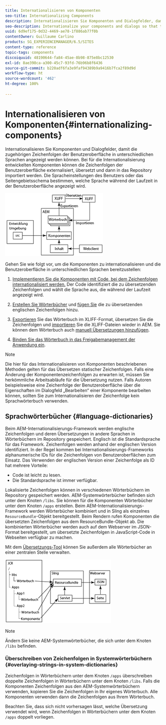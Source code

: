 ```yaml
---
title: Internationalisieren von Komponenten
seo-title: Internationalizing Components
description: Internationalisieren Sie Komponenten und Dialogfelder, damit die zugehörigen Zeichenfolgen ihrer Benutzeroberflächen in unterschiedlichen Sprachen angezeigt werden können
seo-description: Internationalize your components and dialogs so that their UI strings can be presented in different languages
uuid: 6d9ef175-0d32-4469-ae78-1f886ab77f0b
contentOwner: Guillaume Carlino
products: SG_EXPERIENCEMANAGER/6.5/SITES
content-type: reference
topic-tags: components
discoiquuid: 48190644-fa84-45ae-8b98-875e8bc12530
exl-id: 8ae398ca-a300-45c7-93fd-76b96b8f6436
source-git-commit: b220adf6fa3e9faf94389b9a9416b7fca2f89d9d
workflow-type: ht
source-wordcount: '462'
ht-degree: 100%

---
```


# Internationalisieren von Komponenten{#internationalizing-components}

Internationalisieren Sie Komponenten und Dialogfelder, damit die zugehörigen Zeichenfolgen der Benutzeroberfläche in unterschiedlichen Sprachen angezeigt werden können. Bei für die Internationalisierung entwickelten Komponenten können die Zeichenfolgen der Benutzeroberfläche externalisiert, übersetzt und dann in das Repository importiert werden. Die Spracheinstellungen des Benutzers oder das Seitengebietsschema bestimmen, welche Sprache während der Laufzeit in der Benutzeroberfläche angezeigt wird. 

![chlimage_1-9](assets/chlimage_1-9a.png)

Gehen Sie wie folgt vor, um die Komponenten zu internationalisieren und die Benutzeroberfläche in unterschiedlichen Sprachen bereitzustellen:

1. [Implementieren Sie die Komponenten mit Code, bei dem Zeichenfolgen internationalisiert werden.](/help/sites-developing/i18n-dev.md) Der Code identifiziert die zu übersetzenden Zeichenfolgen und wählt die Sprache aus, die während der Laufzeit angezeigt wird.
1. [Erstellen Sie Wörterbücher](/help/sites-developing/i18n-translator.md#creating-a-dictionary) und [fügen Sie](/help/sites-developing/i18n-translator.md#adding-changing-and-removing-strings) die zu übersetzenden englischen Zeichenfolgen hinzu.

1. [Exportieren](/help/sites-developing/i18n-translator.md#exporting-a-dictionary) Sie das Wörterbuch im XLIFF-Format, übersetzen Sie die Zeichenfolgen und [importieren](/help/sites-developing/i18n-translator.md#importing-a-dictionary) Sie die XLIFF-Dateien wieder in AEM. Sie können dem Wörterbuch auch [manuell Übersetzungen hinzufügen](/help/sites-developing/i18n-translator.md#editing-translated-strings).

1. [Binden Sie das Wörterbuch in das Freigabemanagement der Anwendung ein](/help/sites-developing/i18n-translator.md#publishing-dictionaries).

>[!NOTE]
>
>Die hier für das Internationalisieren von Komponenten beschriebenen Methoden gelten für das Übersetzen statischer Zeichenfolgen. Falls eine Änderung der Komponentenzeichenfolgen zu erwarten ist, müssen Sie herkömmliche Arbeitsabläufe für die Übersetzung nutzen. Falls Autoren beispielsweise eine Zeichenfolge der Benutzeroberfläche über die Eigenschaften im Dialogfeld „Bearbeiten“ einer Komponente bearbeiten können, sollten Sie zum Internationalisieren der Zeichenfolge kein Sprachwörterbuch verwenden.

## Sprachwörterbücher {#language-dictionaries}

Beim AEM-Internationalisierungs-Framework werden englische Zeichenfolgen und deren Übersetzungen in andere Sprachen in Wörterbüchern im Repository gespeichert. Englisch ist die Standardsprache für das Framework. Zeichenfolgen werden anhand der englischen Version identifiziert. In der Regel kommen bei Internationalisierungs-Frameworks alphanumerische IDs für die Zeichenfolgen von Benutzeroberflächen zum Einsatz. Das Verwenden der englischen Version einer Zeichenfolge als ID hat mehrere Vorteile:

* Code ist leicht zu lesen.
* Die Standardsprache ist immer verfügbar.

Lokalisierte Zeichenfolgen können in verschiedenen Wörterbüchern im Repository gespeichert werden. AEM-Systemwörterbücher befinden sich unter dem Knoten `/libs`. Sie können für die Komponenten Wörterbücher unter dem Knoten `/apps` erstellen. Beim AEM-Internationalisierungs-Framework werden Wörterbücher kombiniert und in Sling als einzelnes `ResourceBundle`-Objekt bereitgestellt. Beim Rendern rufen Komponenten die übersetzten Zeichenfolgen aus dem ResourceBundle-Objekt ab. Die kombinierten Wörterbücher werden auch auf dem Webserver im JSON-Format bereitgestellt, um übersetzte Zeichenfolgen in JavaScript-Code in Webseiten verfügbar zu machen.

Mit dem [Übersetzungs-Tool](/help/sites-developing/i18n-translator.md) können Sie außerdem alle Wörterbücher an einer zentralen Stelle verwalten.

![chlimage_1-10](assets/chlimage_1-10a.png)

>[!NOTE]
>
>Ändern Sie keine AEM-Systemwörterbücher, die sich unter dem Knoten `/libs` befinden.

### Überschreiben von Zeichenfolgen in Systemwörterbüchern {#overlaying-strings-in-system-dictionaries}

Zeichenfolgen in Wörterbüchern unter dem Knoten `/apps` überschreiben doppelte Zeichenfolgen in Wörterbüchern unter dem Knoten `/libs`. Falls die Komponenten Zeichenfolgen aus den AEM-Systemwörterbüchern verwenden, kopieren Sie die Zeichenfolgen in Ihr eigenes Wörterbuch. Alle Komponenten verwenden dann die Zeichenfolgen aus Ihrem Wörterbuch.

Beachten Sie, dass sich nicht vorhersagen lässt, welche Übersetzung verwendet wird, wenn Zeichenfolgen in Wörterbüchern unter dem Knoten `/apps` doppelt vorliegen.
